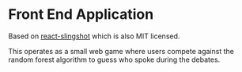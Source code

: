 # Front End Application

Based on [react-slingshot](https://github.com/davezuko/react-redux-starter-kit)
which is also MIT licensed.

This operates as a small web game where users compete against the random forest
algorithm to guess who spoke during the debates.
